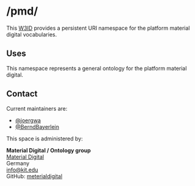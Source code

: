 # /pmd/
This [W3ID](https://w3id.org) provides a persistent URI namespace for the platform material digital vocabularies.

## Uses
This namespace represents a general ontology for the platform material digital.

## Contact
Current maintainers are:
* [@joergwa](https://github.com/joergwa)
* [@BerndBayerlein](https://github.com/BerndBayerlein)

This space is administered by:  

**Material Digital / Ontology group**   
[Material Digital](https://material-digital.de)  
Germany  
<info@kit.edu>  
GitHub: [meterialdigital](https://github.com/materialdigital)
